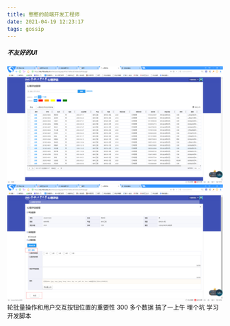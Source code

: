 ```yaml
---
title: 憨憨的前端开发工程师
date: 2021-04-19 12:23:17
tags: gossip
---
```


##### 不友好的UI

![310](/assets/idiot-web-developer/310.jpg)
![idiot-button](/assets/idiot-web-developer/idiot-button.jpg)
轮批量操作和用户交互按钮位置的重要性 300 多个数据 搞了一上午 埋个坑 学习开发脚本
